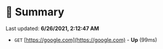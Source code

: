 # 📖 Summary
Last updated: **6/26/2021, 2:12:47 AM**

- `GET` [https://google.com](https://google.com) - **Up** (99ms)
